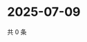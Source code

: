 # 2025-07-09

共 0 条

<!-- BEGIN ZHIHUVIDEO -->
<!-- 最后更新时间 Wed Jul 09 2025 03:09:30 GMT+0800 (China Standard Time) -->

<!-- END ZHIHUVIDEO -->
